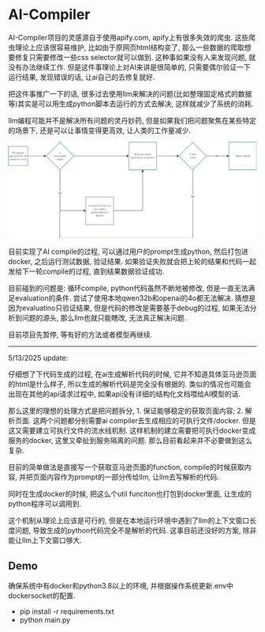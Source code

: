 # AI-Compiler

AI-Compiler项目的灵感源自于使用apify.com, apify上有很多失效的爬虫. 这些爬虫理论上应该很容易维护, 比如由于原网页html结构变了, 那么一些数据的爬取想要修复只需要修改一些css selector就可以做到. 这种事如果没有人来发现问题, 就没有办法继续工作. 但是这件事理论上对AI来讲是很简单的, 只需要偶尔验证一下运行结果, 发现错误的话, 让ai自己的去修复就好. 

把这件事推广一下的话, 很多过去使用llm来解决的问题(比如整理固定格式的数据等)其实是可以用生成python脚本去运行的方式去解决, 这样就减少了系统的消耗. 

llm编程可能并不是解决所有问题的灵丹妙药, 但是如果我们把问题聚焦在某些特定的场景下, 还是可以让事情变得更高效, 让人类的工作量减少.

![alt text](image.png)

目前实现了AI compile的过程, 可以通过用户的prompt生成python, 然后打包进docker, 之后运行测试数据, 验证结果. 如果验证失败就会把上轮的结果和代码一起发给下一轮compile的过程, 直到结果数据验证成功. 

目前碰到的问题是: 循环compile, python代码虽然不断地被修改, 但是一直无法满足evaluation的条件. 尝试了使用本地qwen32b和openai的4o都无法解决. 猜想是因为evaluatino只验证结果, 但是代码的修改是需要基于debug的过程, 如果无法分析到问题的源头, 那么llm也就只能瞎改, 无法真正解决问题. 

目前项目先暂停, 等有好的方法或者模型再继续. 


---
5/13/2025 update:

仔细想了下代码生成的过程, 在ai生成解析代码的时候, 它并不知道具体亚马逊页面的html是什么样子, 所以生成的解析代码是完全没有根据的. 类似的情况也可能会出现在其他的api请求过程中, 如果api没有详细的结构化文档喂给AI模型的话.

那么这里的理想的处理方式是把问题拆分, 1. 保证能够稳定的获取页面内容; 2. 解析页面. 这两个问题都分别需要ai compiler去生成相应的可执行文件/docker. 但是这又需要建立可执行文件的流水线机制. 这样机制的建立需要把可执行docker变成服务的docker, 这里又牵扯到服务隔离的问题. 那么目前看起来并不必要做到这么复杂. 

目前的简单做法是直接写一个获取亚马逊页面的function, compile的时候获取内容, 并把页面内容作为prompt的一部分传给llm, 让llm去写解析的代码.

同时在生成docker的时候, 把这么个util funciton也打包到docker里面, 让生成的python程序可以调用到.

这个机制从理论上应该是可行的, 但是在本地运行环境中遇到了llm的上下文窗口长度问题, 导致生成的python代码完全不是解析的代码. 这事目前还没好的方案, 除非能让llm上下文窗口够大.


## Demo

确保系统中有docker和python3.8以上的环境, 并根据操作系统更新.env中dockersocket的配置.

- pip install -r requirements.txt
- python main.py
